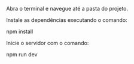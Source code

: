 Abra o terminal e navegue até a pasta do projeto.

Instale as dependências executando o comando:

npm install

Inicie o servidor com o comando:

npm run dev
